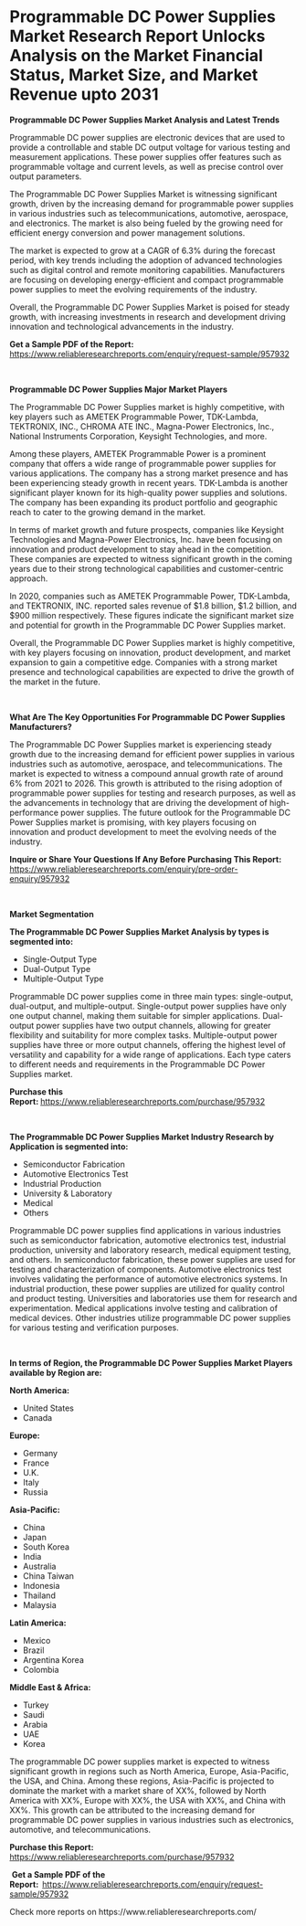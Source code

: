<p><h1>Programmable DC Power Supplies Market Research Report Unlocks Analysis on the Market Financial Status, Market Size, and Market Revenue upto 2031</h1></p><p><strong>Programmable DC Power Supplies Market Analysis and Latest Trends</strong></p>
<p><p>Programmable DC power supplies are electronic devices that are used to provide a controllable and stable DC output voltage for various testing and measurement applications. These power supplies offer features such as programmable voltage and current levels, as well as precise control over output parameters.</p><p>The Programmable DC Power Supplies Market is witnessing significant growth, driven by the increasing demand for programmable power supplies in various industries such as telecommunications, automotive, aerospace, and electronics. The market is also being fueled by the growing need for efficient energy conversion and power management solutions.</p><p>The market is expected to grow at a CAGR of 6.3% during the forecast period, with key trends including the adoption of advanced technologies such as digital control and remote monitoring capabilities. Manufacturers are focusing on developing energy-efficient and compact programmable power supplies to meet the evolving requirements of the industry.</p><p>Overall, the Programmable DC Power Supplies Market is poised for steady growth, with increasing investments in research and development driving innovation and technological advancements in the industry.</p></p>
<p><strong>Get a Sample PDF of the Report:&nbsp;</strong> <a href="https://www.reliableresearchreports.com/enquiry/request-sample/957932">https://www.reliableresearchreports.com/enquiry/request-sample/957932</a></p>
<p>&nbsp;</p>
<p><strong>Programmable DC Power Supplies Major Market Players</strong></p>
<p><p>The Programmable DC Power Supplies market is highly competitive, with key players such as AMETEK Programmable Power, TDK-Lambda, TEKTRONIX, INC., CHROMA ATE INC., Magna-Power Electronics, Inc., National Instruments Corporation, Keysight Technologies, and more.</p><p>Among these players, AMETEK Programmable Power is a prominent company that offers a wide range of programmable power supplies for various applications. The company has a strong market presence and has been experiencing steady growth in recent years. TDK-Lambda is another significant player known for its high-quality power supplies and solutions. The company has been expanding its product portfolio and geographic reach to cater to the growing demand in the market.</p><p>In terms of market growth and future prospects, companies like Keysight Technologies and Magna-Power Electronics, Inc. have been focusing on innovation and product development to stay ahead in the competition. These companies are expected to witness significant growth in the coming years due to their strong technological capabilities and customer-centric approach.</p><p>In 2020, companies such as AMETEK Programmable Power, TDK-Lambda, and TEKTRONIX, INC. reported sales revenue of $1.8 billion, $1.2 billion, and $900 million respectively. These figures indicate the significant market size and potential for growth in the Programmable DC Power Supplies market.</p><p>Overall, the Programmable DC Power Supplies market is highly competitive, with key players focusing on innovation, product development, and market expansion to gain a competitive edge. Companies with a strong market presence and technological capabilities are expected to drive the growth of the market in the future.</p></p>
<p>&nbsp;</p>
<p><strong>What Are The Key Opportunities For Programmable DC Power Supplies Manufacturers?</strong></p>
<p><p>The Programmable DC Power Supplies market is experiencing steady growth due to the increasing demand for efficient power supplies in various industries such as automotive, aerospace, and telecommunications. The market is expected to witness a compound annual growth rate of around 6% from 2021 to 2026. This growth is attributed to the rising adoption of programmable power supplies for testing and research purposes, as well as the advancements in technology that are driving the development of high-performance power supplies. The future outlook for the Programmable DC Power Supplies market is promising, with key players focusing on innovation and product development to meet the evolving needs of the industry.</p></p>
<p><strong>Inquire or Share Your Questions If Any Before Purchasing This Report:</strong> <a href="https://www.reliableresearchreports.com/enquiry/pre-order-enquiry/957932">https://www.reliableresearchreports.com/enquiry/pre-order-enquiry/957932</a></p>
<p>&nbsp;</p>
<p><strong>Market Segmentation</strong></p>
<p><strong>The Programmable DC Power Supplies Market Analysis by types is segmented into:</strong></p>
<p><ul><li>Single-Output Type</li><li>Dual-Output Type</li><li>Multiple-Output Type</li></ul></p>
<p><p>Programmable DC power supplies come in three main types: single-output, dual-output, and multiple-output. Single-output power supplies have only one output channel, making them suitable for simpler applications. Dual-output power supplies have two output channels, allowing for greater flexibility and suitability for more complex tasks. Multiple-output power supplies have three or more output channels, offering the highest level of versatility and capability for a wide range of applications. Each type caters to different needs and requirements in the Programmable DC Power Supplies market.</p></p>
<p><strong>Purchase this Report:&nbsp;</strong><a href="https://www.reliableresearchreports.com/purchase/957932">https://www.reliableresearchreports.com/purchase/957932</a></p>
<p>&nbsp;</p>
<p><strong>The Programmable DC Power Supplies Market Industry Research by Application is segmented into:</strong></p>
<p><ul><li>Semiconductor Fabrication</li><li>Automotive Electronics Test</li><li>Industrial Production</li><li>University & Laboratory</li><li>Medical</li><li>Others</li></ul></p>
<p><p>Programmable DC power supplies find applications in various industries such as semiconductor fabrication, automotive electronics test, industrial production, university and laboratory research, medical equipment testing, and others. In semiconductor fabrication, these power supplies are used for testing and characterization of components. Automotive electronics test involves validating the performance of automotive electronics systems. In industrial production, these power supplies are utilized for quality control and product testing. Universities and laboratories use them for research and experimentation. Medical applications involve testing and calibration of medical devices. Other industries utilize programmable DC power supplies for various testing and verification purposes.</p></p>
<p>&nbsp;</p>
<p><strong>In terms of Region, the Programmable DC Power Supplies Market Players available by Region are:</strong></p>
<p>
    <p> <strong> North America: </strong>
        <ul>
            <li>United States</li>
            <li>Canada</li>
        </ul>
        </p> 
    <p> <strong> Europe: </strong>
        <ul>
            <li>Germany</li>
            <li>France</li>
            <li>U.K.</li>
            <li>Italy</li>
            <li>Russia</li>
        </ul>
        </p> 
    <p> <strong> Asia-Pacific: </strong>
        <ul>
            <li>China</li>
            <li>Japan</li>
            <li>South Korea</li>
            <li>India</li>
            <li>Australia</li>
            <li>China Taiwan</li>
            <li>Indonesia</li>
            <li>Thailand</li>
            <li>Malaysia</li>
        </ul>
        </p> 
    <p> <strong> Latin America: </strong>
        <ul>
            <li>Mexico</li>
            <li>Brazil</li>
            <li>Argentina Korea</li>
            <li>Colombia</li>
        </ul>
        </p> 
    <p> <strong> Middle East & Africa: </strong>
        <ul>
            <li>Turkey</li>
            <li>Saudi</li>
            <li>Arabia</li>
            <li>UAE</li>
            <li>Korea</li>
        </ul>
    </p>
    </p>
<p><p>The programmable DC power supplies market is expected to witness significant growth in regions such as North America, Europe, Asia-Pacific, the USA, and China. Among these regions, Asia-Pacific is projected to dominate the market with a market share of XX%, followed by North America with XX%, Europe with XX%, the USA with XX%, and China with XX%. This growth can be attributed to the increasing demand for programmable DC power supplies in various industries such as electronics, automotive, and telecommunications.</p></p>
<p><strong>Purchase this Report: </strong><a href="https://www.reliableresearchreports.com/purchase/957932">https://www.reliableresearchreports.com/purchase/957932</a></p>
<p>&nbsp;<strong>Get a Sample PDF of the Report:&nbsp;&nbsp;</strong><a href="https://www.reliableresearchreports.com/enquiry/request-sample/957932">https://www.reliableresearchreports.com/enquiry/request-sample/957932</a></p>
<p><strong></strong></p>
<p>Check more reports on https://www.reliableresearchreports.com/</p>